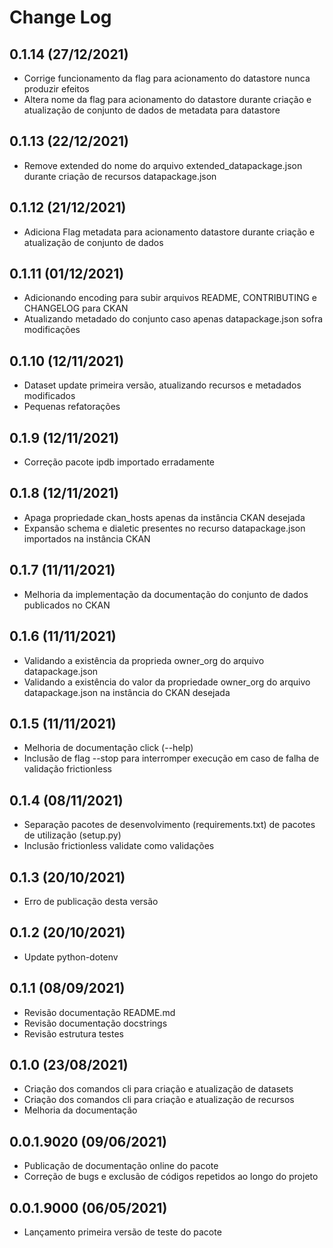 Change Log
==========

0.1.14 (27/12/2021)
------------------
- Corrige funcionamento da flag para acionamento do datastore nunca produzir efeitos
- Altera nome da flag para acionamento do datastore durante criação e atualização de conjunto de dados de metadata para datastore

0.1.13 (22/12/2021)
------------------
-  Remove extended do nome do arquivo extended_datapackage.json durante criação de recursos datapackage.json

0.1.12 (21/12/2021)
------------------
- Adiciona Flag metadata para acionamento datastore durante criação e atualização de conjunto de dados

0.1.11 (01/12/2021)
------------------
- Adicionando encoding para subir arquivos README, CONTRIBUTING e CHANGELOG para CKAN
- Atualizando metadado do conjunto caso apenas datapackage.json sofra modificações

0.1.10 (12/11/2021)
------------------
- Dataset update primeira versão, atualizando recursos e metadados modificados
- Pequenas refatorações

0.1.9 (12/11/2021)
------------------
- Correção pacote ipdb importado erradamente

0.1.8 (12/11/2021)
------------------
- Apaga propriedade ckan_hosts apenas da instância CKAN desejada
- Expansão schema e dialetic presentes no recurso datapackage.json importados na instância CKAN

0.1.7 (11/11/2021)
------------------
- Melhoria da implementação da documentação do conjunto de dados publicados no CKAN

0.1.6 (11/11/2021)
------------------
- Validando a existência da proprieda owner_org do arquivo datapackage.json
- Validando a existência do valor da propriedade owner_org do arquivo datapackage.json na instância do CKAN desejada

0.1.5 (11/11/2021)
------------------
- Melhoria de documentação click (--help)
- Inclusão de flag --stop para interromper execução em caso de falha de validação frictionless

0.1.4 (08/11/2021)
------------------
- Separação pacotes de desenvolvimento (requirements.txt) de pacotes de utilização (setup.py)
- Inclusão frictionless validate como validações

0.1.3 (20/10/2021)
------------------
- Erro de publicação desta versão

0.1.2 (20/10/2021)
------------------
- Update python-dotenv

0.1.1 (08/09/2021)
------------------
- Revisão documentação README.md
- Revisão documentação docstrings
- Revisão estrutura testes

0.1.0 (23/08/2021)
------------------
- Criação dos comandos cli para criação e atualização de datasets
- Criação dos comandos cli para criação e atualização de recursos
- Melhoria da documentação

0.0.1.9020 (09/06/2021)
------------------
- Publicação de documentação online do pacote
- Correção de bugs e exclusão de códigos repetidos ao longo do projeto


0.0.1.9000 (06/05/2021)
------------------
- Lançamento primeira versão de teste do pacote
